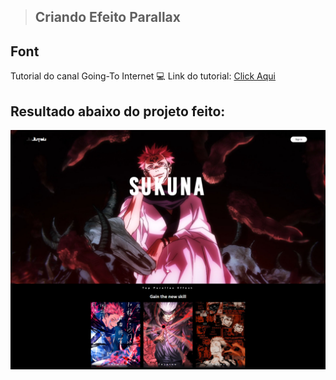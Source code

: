 >## Criando Efeito Parallax

## Font
Tutorial do canal Going-To Internet
:computer: Link do tutorial: [Click Aqui](https://www.youtube.com/watch?v=GFOY8rekdBQ)


## Resultado abaixo do projeto feito:

<div align="center">
  <img src="SourceReadme/images/01.png">
</div>
